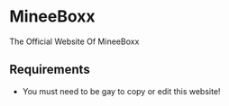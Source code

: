 # MineeBoxx
The Official Website Of MineeBoxx 
## Requirements
- You must need to be gay to copy or edit this website!
